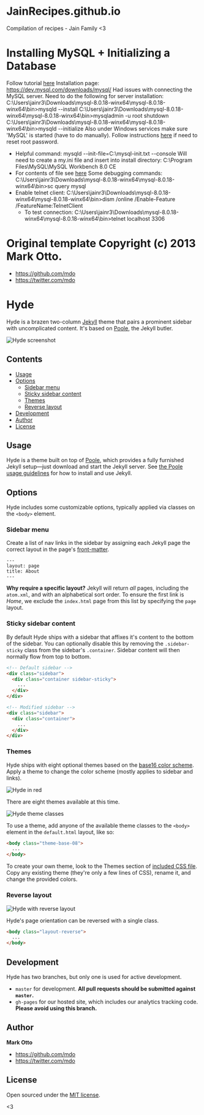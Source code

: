# JainRecipes.github.io
Compilation of recipes - Jain Family &lt;3

# Installing MySQL + Initializing a Database
Follow tutorial [here](https://www.guru99.com/introduction-to-mysql-workbench.html)
Installation page: https://dev.mysql.com/downloads/mysql/
Had issues with connecting the MySQL server. Need to do the following for server installation:
C:\Users\jainr3\Downloads\mysql-8.0.18-winx64\mysql-8.0.18-winx64\bin>mysqld --install
C:\Users\jainr3\Downloads\mysql-8.0.18-winx64\mysql-8.0.18-winx64\bin>mysqladmin -u root shutdown
C:\Users\jainr3\Downloads\mysql-8.0.18-winx64\mysql-8.0.18-winx64\bin>mysqld --initialize
Also under Windows services make sure 'MySQL' is started (have to do manually).
Follow instructions [here](https://dev.mysql.com/doc/refman/8.0/en/resetting-permissions.html) if need to reset root password.
  - Helpful command: mysqld --init-file=C:\\mysql-init.txt --console
Will need to create a my.ini file and insert into install directory: C:\Program Files\MySQL\MySQL Workbench 8.0 CE
  - For contents of file see [here](http://www.comeausoftware.com/2019/01/basic-mysql-installation-windows/)
Some debugging commands:
C:\Users\jainr3\Downloads\mysql-8.0.18-winx64\mysql-8.0.18-winx64\bin>sc query mysql
- Enable telnet client: C:\Users\jainr3\Downloads\mysql-8.0.18-winx64\mysql-8.0.18-winx64\bin>dism /online /Enable-Feature /FeatureName:TelnetClient
  - To test connection: C:\Users\jainr3\Downloads\mysql-8.0.18-winx64\mysql-8.0.18-winx64\bin>telnet localhost 3306

# Original template Copyright (c) 2013 Mark Otto.
- <https://github.com/mdo>
- <https://twitter.com/mdo>

# Hyde

Hyde is a brazen two-column [Jekyll](http://jekyllrb.com) theme that pairs a prominent sidebar with uncomplicated content. It's based on [Poole](http://getpoole.com), the Jekyll butler.

![Hyde screenshot](https://f.cloud.github.com/assets/98681/1831228/42af6c6a-7384-11e3-98fb-e0b923ee0468.png)


## Contents

- [Usage](#usage)
- [Options](#options)
  - [Sidebar menu](#sidebar-menu)
  - [Sticky sidebar content](#sticky-sidebar-content)
  - [Themes](#themes)
  - [Reverse layout](#reverse-layout)
- [Development](#development)
- [Author](#author)
- [License](#license)


## Usage

Hyde is a theme built on top of [Poole](https://github.com/poole/poole), which provides a fully furnished Jekyll setup—just download and start the Jekyll server. See [the Poole usage guidelines](https://github.com/poole/poole#usage) for how to install and use Jekyll.


## Options

Hyde includes some customizable options, typically applied via classes on the `<body>` element.


### Sidebar menu

Create a list of nav links in the sidebar by assigning each Jekyll page the correct layout in the page's [front-matter](http://jekyllrb.com/docs/frontmatter/).

```
---
layout: page
title: About
---
```

**Why require a specific layout?** Jekyll will return *all* pages, including the `atom.xml`, and with an alphabetical sort order. To ensure the first link is *Home*, we exclude the `index.html` page from this list by specifying the `page` layout.


### Sticky sidebar content

By default Hyde ships with a sidebar that affixes it's content to the bottom of the sidebar. You can optionally disable this by removing the `.sidebar-sticky` class from the sidebar's `.container`. Sidebar content will then normally flow from top to bottom.

```html
<!-- Default sidebar -->
<div class="sidebar">
  <div class="container sidebar-sticky">
    ...
  </div>
</div>

<!-- Modified sidebar -->
<div class="sidebar">
  <div class="container">
    ...
  </div>
</div>
```


### Themes

Hyde ships with eight optional themes based on the [base16 color scheme](https://github.com/chriskempson/base16). Apply a theme to change the color scheme (mostly applies to sidebar and links).

![Hyde in red](https://f.cloud.github.com/assets/98681/1831229/42b0b354-7384-11e3-8462-31b8df193fe5.png)

There are eight themes available at this time.

![Hyde theme classes](https://f.cloud.github.com/assets/98681/1817044/e5b0ec06-6f68-11e3-83d7-acd1942797a1.png)

To use a theme, add anyone of the available theme classes to the `<body>` element in the `default.html` layout, like so:

```html
<body class="theme-base-08">
  ...
</body>
```

To create your own theme, look to the Themes section of [included CSS file](https://github.com/poole/hyde/blob/master/public/css/hyde.css). Copy any existing theme (they're only a few lines of CSS), rename it, and change the provided colors.

### Reverse layout

![Hyde with reverse layout](https://f.cloud.github.com/assets/98681/1831230/42b0d3ac-7384-11e3-8d54-2065afd03f9e.png)

Hyde's page orientation can be reversed with a single class.

```html
<body class="layout-reverse">
  ...
</body>
```


## Development

Hyde has two branches, but only one is used for active development.

- `master` for development.  **All pull requests should be submitted against `master`.**
- `gh-pages` for our hosted site, which includes our analytics tracking code. **Please avoid using this branch.**


## Author

**Mark Otto**
- <https://github.com/mdo>
- <https://twitter.com/mdo>


## License

Open sourced under the [MIT license](LICENSE.md).

<3

